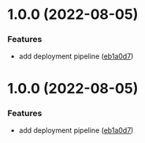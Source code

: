 # 1.0.0 (2022-08-05)

### Features

- add deployment pipeline ([eb1a0d7](https://github.com/andrewinci/free-retro/commit/eb1a0d7a407b057c65df31f628c8b31f1874aa00))

# 1.0.0 (2022-08-05)

### Features

- add deployment pipeline ([eb1a0d7](https://github.com/andrewinci/free-retro/commit/eb1a0d7a407b057c65df31f628c8b31f1874aa00))
